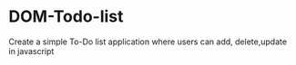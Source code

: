 # DOM-Todo-list
Create a simple To-Do list application where users can add, delete,update in javascript

